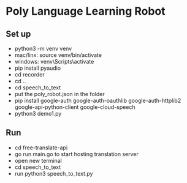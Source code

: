 # Poly Language Learning Robot

## Set up
- python3 -m venv venv
- mac/linx: source venv/bin/activate
- windows: venv\Scripts\activate
- pip install pyaudio
- cd recorder
- cd ..
- cd speech_to_text
- put the poly_robot.json in the folder
- pip install google-auth google-auth-oauthlib google-auth-httplib2 google-api-python-client google-cloud-speech
- python3 demo1.py

## Run
- cd free-translate-api
- go run main.go to start hosting translation server
- open new terminal
- cd speech_to_text
- run python3 speech_to_text.py